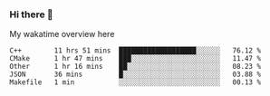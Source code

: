 ### Hi there 👋

<!--
**Jassy930/Jassy930** is a ✨ _special_ ✨ repository because its `README.md` (this file) appears on your GitHub profile.

Here are some ideas to get you started:

- 🔭 I’m currently working on ...
- 🌱 I’m currently learning ...
- 👯 I’m looking to collaborate on ...
- 🤔 I’m looking for help with ...
- 💬 Ask me about ...
- 📫 How to reach me: ...
- 😄 Pronouns: ...
- ⚡ Fun fact: ...
-->

My wakatime overview here
<!--START_SECTION:waka-->
```text
C++        11 hrs 51 mins  ███████████████████░░░░░░   76.12 % 
CMake      1 hr 47 mins    ███░░░░░░░░░░░░░░░░░░░░░░   11.47 % 
Other      1 hr 16 mins    ██░░░░░░░░░░░░░░░░░░░░░░░   08.23 % 
JSON       36 mins         █░░░░░░░░░░░░░░░░░░░░░░░░   03.88 % 
Makefile   1 min           ░░░░░░░░░░░░░░░░░░░░░░░░░   00.13 % 
```
<!--END_SECTION:waka-->
